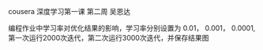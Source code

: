 cousera 深度学习第一课 第二周   吴恩达


编程作业中学习率对优化结果的影响，学习率分别设置为 0.01， 0.001， 0.0001,
第一次运行2000次迭代，第二次运行3000次迭代，并保存结果图
